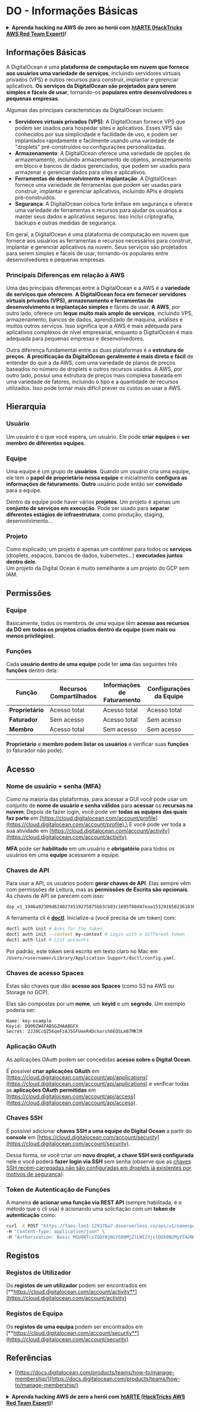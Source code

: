 # DO - Informações Básicas

<details>

<summary><strong>Aprenda hacking na AWS do zero ao herói com</strong> <a href="https://training.hacktricks.xyz/courses/arte"><strong>htARTE (HackTricks AWS Red Team Expert)</strong></a><strong>!</strong></summary>

Outras formas de apoiar o HackTricks:

* Se você deseja ver sua **empresa anunciada no HackTricks** ou **baixar o HackTricks em PDF**, confira os [**PLANOS DE ASSINATURA**](https://github.com/sponsors/carlospolop)!
* Adquira o [**swag oficial PEASS & HackTricks**](https://peass.creator-spring.com)
* Descubra [**A Família PEASS**](https://opensea.io/collection/the-peass-family), nossa coleção exclusiva de [**NFTs**](https://opensea.io/collection/the-peass-family)
* **Junte-se ao** 💬 [**grupo Discord**](https://discord.gg/hRep4RUj7f) ou ao [**grupo telegram**](https://t.me/peass) ou **siga-nos** no **Twitter** 🐦 [**@hacktricks_live**](https://twitter.com/hacktricks_live)**.**
* **Compartilhe seus truques de hacking enviando PRs para os repositórios** [**HackTricks**](https://github.com/carlospolop/hacktricks) e [**HackTricks Cloud**](https://github.com/carlospolop/hacktricks-cloud).

</details>

## Informações Básicas

A DigitalOcean é uma **plataforma de computação em nuvem que fornece aos usuários uma variedade de serviços**, incluindo servidores virtuais privados (VPS) e outros recursos para construir, implantar e gerenciar aplicativos. **Os serviços da DigitalOcean são projetados para serem simples e fáceis de usar**, tornando-os **populares entre desenvolvedores e pequenas empresas**.

Algumas das principais características da DigitalOcean incluem:

* **Servidores virtuais privados (VPS)**: A DigitalOcean fornece VPS que podem ser usados para hospedar sites e aplicativos. Esses VPS são conhecidos por sua simplicidade e facilidade de uso, e podem ser implantados rapidamente e facilmente usando uma variedade de "droplets" pré-construídos ou configurações personalizadas.
* **Armazenamento**: A DigitalOcean oferece uma variedade de opções de armazenamento, incluindo armazenamento de objetos, armazenamento em bloco e bancos de dados gerenciados, que podem ser usados para armazenar e gerenciar dados para sites e aplicativos.
* **Ferramentas de desenvolvimento e implantação**: A DigitalOcean fornece uma variedade de ferramentas que podem ser usadas para construir, implantar e gerenciar aplicativos, incluindo APIs e droplets pré-construídos.
* **Segurança**: A DigitalOcean coloca forte ênfase em segurança e oferece uma variedade de ferramentas e recursos para ajudar os usuários a manter seus dados e aplicativos seguros. Isso inclui criptografia, backups e outras medidas de segurança.

Em geral, a DigitalOcean é uma plataforma de computação em nuvem que fornece aos usuários as ferramentas e recursos necessários para construir, implantar e gerenciar aplicativos na nuvem. Seus serviços são projetados para serem simples e fáceis de usar, tornando-os populares entre desenvolvedores e pequenas empresas.

### Principais Diferenças em relação à AWS

Uma das principais diferenças entre a DigitalOcean e a AWS é a **variedade de serviços que oferecem**. **A DigitalOcean foca em fornecer servidores virtuais privados (VPS), armazenamento e ferramentas de desenvolvimento e implantação simples** e fáceis de usar. **A AWS**, por outro lado, oferece um **leque muito mais amplo de serviços**, incluindo VPS, armazenamento, bancos de dados, aprendizado de máquina, análises e muitos outros serviços. Isso significa que a AWS é mais adequada para aplicativos complexos de nível empresarial, enquanto a DigitalOcean é mais adequada para pequenas empresas e desenvolvedores.

Outra diferença fundamental entre as duas plataformas é a **estrutura de preços**. **A precificação da DigitalOcean geralmente é mais direta e fácil** de entender do que a da AWS, com uma variedade de planos de preços baseados no número de droplets e outros recursos usados. A AWS, por outro lado, possui uma estrutura de preços mais complexa baseada em uma variedade de fatores, incluindo o tipo e a quantidade de recursos utilizados. Isso pode tornar mais difícil prever os custos ao usar a AWS.

## Hierarquia

### Usuário

Um usuário é o que você espera, um usuário. Ele pode **criar equipes** e **ser membro de diferentes equipes**.

### **Equipe**

Uma equipe é um grupo de **usuários**. Quando um usuário cria uma equipe, ele tem o **papel de proprietário nessa equipe** e inicialmente **configura as informações de faturamento**. **Outro** usuário pode então ser **convidado** para a equipe.

Dentro da equipe pode haver vários **projetos**. Um projeto é apenas um **conjunto de serviços em execução**. Pode ser usado para **separar diferentes estágios de infraestrutura**, como produção, staging, desenvolvimento...

### Projeto

Como explicado, um projeto é apenas um contêiner para todos os **serviços** (droplets, espaços, bancos de dados, kubernetes...) **executados juntos dentro dele**.\
Um projeto da Digital Ocean é muito semelhante a um projeto do GCP sem IAM.

## Permissões

### Equipe

Basicamente, todos os membros de uma equipe têm **acesso aos recursos da DO em todos os projetos criados dentro da equipe (com mais ou menos privilégios).**

### Funções

Cada **usuário dentro de uma equipe** pode ter **uma** das seguintes três **funções** dentro dela:

| Função     | Recursos Compartilhados | Informações de Faturamento | Configurações da Equipe |
| ---------- | ----------------------- | -------------------------- | ----------------------- |
| **Proprietário** | Acesso total | Acesso total | Acesso total |
| **Faturador** | Sem acesso | Acesso total | Sem acesso |
| **Membro** | Acesso total | Sem acesso | Sem acesso |

**Proprietário** e **membro podem listar os usuários** e verificar suas **funções** (o faturador não pode).

## Acesso

### Nome de usuário + senha (MFA)

Como na maioria das plataformas, para acessar a GUI você pode usar um conjunto de **nome de usuário e senha válidos** para **acessar** os **recursos na nuvem**. Depois de fazer login, você pode ver **todas as equipes das quais faz parte** em [https://cloud.digitalocean.com/account/profile](https://cloud.digitalocean.com/account/profile).\
E você pode ver toda a sua atividade em [https://cloud.digitalocean.com/account/activity](https://cloud.digitalocean.com/account/activity).

**MFA** pode ser **habilitado** em um usuário e **obrigatório** para todos os usuários em uma **equipe** acessarem a equipe.

### Chaves de API

Para usar a API, os usuários podem **gerar chaves de API**. Elas sempre vêm com permissões de Leitura, mas as **permissões de Escrita são opcionais**.\
As chaves de API se parecem com isso:
```
dop_v1_1946a92309d6240274519275875bb3cb03c1695f60d47eaa1532916502361836
```
A ferramenta cli é [**doctl**](https://github.com/digitalocean/doctl#installing-doctl). Inicialize-a (você precisa de um token) com:
```bash
doctl auth init # Asks for the token
doctl auth init --context my-context # Login with a different token
doctl auth list # List accounts
```
Por padrão, este token será escrito em texto claro no Mac em `/Users/<username>/Library/Application Support/doctl/config.yaml`.

### Chaves de acesso Spaces

Estas são chaves que dão **acesso aos Spaces** (como S3 na AWS ou Storage no GCP).

Elas são compostas por um **nome**, um **keyid** e um **segredo**. Um exemplo poderia ser:
```
Name: key-example
Keyid: DO00ZW4FABSGZHAABGFX
Secret: 2JJ0CcQZ56qeFzAJ5GFUeeR4Dckarsh6EQSLm87MKlM
```
### Aplicação OAuth

As aplicações OAuth podem ser concedidas **acesso sobre o Digital Ocean**.

É possível **criar aplicações OAuth** em [https://cloud.digitalocean.com/account/api/applications](https://cloud.digitalocean.com/account/api/applications) e verificar todas as **aplicações OAuth permitidas** em [https://cloud.digitalocean.com/account/api/access](https://cloud.digitalocean.com/account/api/access).

### Chaves SSH

É possível adicionar **chaves SSH a uma equipe do Digital Ocean** a partir do **console** em [https://cloud.digitalocean.com/account/security](https://cloud.digitalocean.com/account/security).

Dessa forma, se você criar um **novo droplet, a chave SSH será configurada** nele e você poderá **fazer login via SSH** sem senha (observe que as [chaves SSH recém-carregadas não são configuradas em droplets já existentes por motivos de segurança](https://docs.digitalocean.com/products/droplets/how-to/add-ssh-keys/to-existing-droplet/)).

### Token de Autenticação de Funções

A maneira **de acionar uma função via REST API** (sempre habilitada, é o método que o cli usa) é acionando uma solicitação com um **token de autenticação** como:
```bash
curl -X POST "https://faas-lon1-129376a7.doserverless.co/api/v1/namespaces/fn-c100c012-65bf-4040-1230-2183764b7c23/actions/functionname?blocking=true&result=true" \
-H "Content-Type: application/json" \
-H "Authorization: Basic MGU0NTczZGQtNjNiYS00MjZlLWI2YjctODk0N2MyYTA2NGQ4OkhwVEllQ2t4djNZN2x6YjJiRmFGc1FERXBySVlWa1lEbUxtRE1aRTludXA1UUNlU2VpV0ZGNjNqWnVhYVdrTFg="
```
## Registos

### Registos de Utilizador

Os **registos de um utilizador** podem ser encontrados em [**https://cloud.digitalocean.com/account/activity**](https://cloud.digitalocean.com/account/activity)

### Registos de Equipa

Os **registos de uma equipa** podem ser encontrados em [**https://cloud.digitalocean.com/account/security**](https://cloud.digitalocean.com/account/security)

## Referências

* [https://docs.digitalocean.com/products/teams/how-to/manage-membership/](https://docs.digitalocean.com/products/teams/how-to/manage-membership/)

<details>

<summary><strong>Aprenda hacking AWS de zero a herói com</strong> <a href="https://training.hacktricks.xyz/courses/arte"><strong>htARTE (HackTricks AWS Red Team Expert)</strong></a><strong>!</strong></summary>

Outras formas de apoiar o HackTricks:

* Se deseja ver a sua **empresa anunciada no HackTricks** ou **descarregar o HackTricks em PDF** Consulte os [**PLANOS DE SUBSCRIÇÃO**](https://github.com/sponsors/carlospolop)!
* Obtenha o [**oficial PEASS & HackTricks swag**](https://peass.creator-spring.com)
* Descubra [**A Família PEASS**](https://opensea.io/collection/the-peass-family), a nossa coleção exclusiva de [**NFTs**](https://opensea.io/collection/the-peass-family)
* **Junte-se ao** 💬 [**grupo Discord**](https://discord.gg/hRep4RUj7f) ou ao [**grupo telegram**](https://t.me/peass) ou **siga-nos** no **Twitter** 🐦 [**@hacktricks_live**](https://twitter.com/hacktricks_live)**.**
* **Partilhe os seus truques de hacking enviando PRs para os** [**HackTricks**](https://github.com/carlospolop/hacktricks) e [**HackTricks Cloud**](https://github.com/carlospolop/hacktricks-cloud) repositórios do github.

</details>
